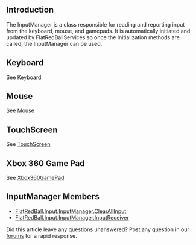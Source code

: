 ## Introduction

The InputManager is a class responsible for reading and reporting input from the keyboard, mouse, and gamepads. It is automatically initiated and updated by FlatRedBallServices so once the Initialization methods are called, the InputManager can be used.

## Keyboard

See [Keyboard](/frb/docs/index.php?title=FlatRedBall.Input.Keyboard.md "FlatRedBall.Input.Keyboard")

## Mouse

See [Mouse](/frb/docs/index.php?title=FlatRedBall.Input.Mouse.md "FlatRedBall.Input.Mouse")

## TouchScreen

See [TouchScreen](/frb/docs/index.php?title=FlatRedBall.Input.TouchScreen.md "FlatRedBall.Input.TouchScreen")

## Xbox 360 Game Pad

See [Xbox360GamePad](/frb/docs/index.php?title=FlatRedBall.Input.Xbox360GamePad.md "FlatRedBall.Input.Xbox360GamePad")

## InputManager Members

-   [FlatRedBall.Input.InputManager.ClearAllInput](/frb/docs/index.php?title=FlatRedBall.Input.InputManager.ClearAllInput.md "FlatRedBall.Input.InputManager.ClearAllInput")
-   [FlatRedBall.Input.InputManager.InputReceiver](/frb/docs/index.php?title=FlatRedBall.Input.InputManager.InputReceiver.md "FlatRedBall.Input.InputManager.InputReceiver")

Did this article leave any questions unanswered? Post any question in our [forums](/frb/forum.md) for a rapid response.
